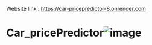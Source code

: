 Website link  : https://car-pricepredictor-8.onrender.com
# Car_pricePredictor![image](https://github.com/user-attachments/assets/71a40565-c4fb-4b9f-aec4-67226f16bf87)

